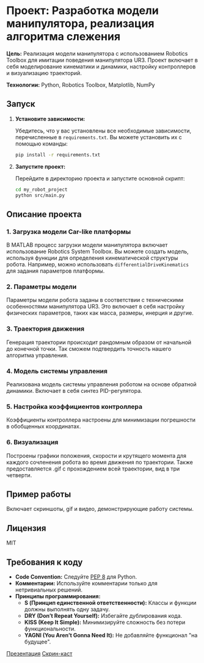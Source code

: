 # Проект: Разработка модели манипулятора, реализация алгоритма слежения

**Цель:** Реализация модели манипулятора с использованием Robotics Toolbox для имитации поведения манипулятора UR3. Проект включает в себя моделирование кинематики и динамики, настройку контроллеров и визуализацию траекторий.

**Технологии:** Python, Robotics Toolbox, Matplotlib, NumPy

## Запуск

1. **Установите зависимости:**

   Убедитесь, что у вас установлены все необходимые зависимости, перечисленные в `requirements.txt`. Вы можете установить их с помощью команды:

   ```bash
   pip install -r requirements.txt
   ```

2. **Запустите проект:**

   Перейдите в директорию проекта и запустите основной скрипт:

   ```bash
   cd my_robot_project
   python src/main.py
   ```

## Описание проекта

### 1. Загрузка модели Car-like платформы

В MATLAB процесс загрузки модели манипулятора включает использование Robotics System Toolbox. Вы можете создать модель, используя функции для определения кинематической структуры робота. Например, можно использовать `differentialDriveKinematics` для задания параметров платформы.

### 2. Параметры модели

Параметры модели робота заданы в соответствии с техническими особенностями манипулятора UR3. Это включает в себя настройку физических параметров, таких как масса, размеры, инерция и другие.

### 3. Траектория движения

Генерация траектории происходит рандомным образом от начальной до конечной точки. Так сможем подтвердить точность нашего алгоритма управления.

### 4. Модель системы управления

Реализована модель системы управления роботом на основе обратной динамики. Включает в себя синтез PID-регулятора.

### 5. Настройка коэффициентов контроллера

Коэффициенты контроллера настроены для минимизации погрешности в обобщенных координатах.

### 6. Визуализация

Построены графики положения, скорости и крутящего момента для каждого сочленения робота во время движения по траектории. Также предоставляется .gif с прохождением всей траектории, вид в три четверти.

## Пример работы

Включает скриншоты, gif и видео, демонстрирующие работу системы.

## Лицензия

MIT

## Требования к коду

- **Code Convention:** Следуйте [PEP 8](https://peps.python.org/pep-0008/) для Python.
- **Комментарии:** Используйте комментарии только для нетривиальных решений.
- **Принципы программирования:**
  - **S (Принцип единственной ответственности):** Классы и функции должны выполнять одну задачу.
  - **DRY (Don’t Repeat Yourself):** Избегайте дублирования кода.
  - **KISS (Keep It Simple):** Минимизируйте сложность без потери функциональности.
  - **YAGNI (You Aren’t Gonna Need It):** Не добавляйте функционал "на будущее".

[Презентация](https://docs.google.com/presentation/d/1EqboysivY6gKBhINFyGZbHnmvi7tB33-gcjIGri_cMs/edit?usp=sharing)
[Скрин-каст](https://drive.google.com/file/d/1u6lqXxyZaFNATQxUXG-yJMOJafW9dZKz/view?usp=sharing)